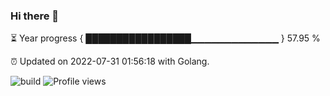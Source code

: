 ### Hi there 👋 

⏳ Year progress { █████████████████▁▁▁▁▁▁▁▁▁▁▁▁▁ } 57.95 %

⏰ Updated on 2022-07-31 01:56:18 with Golang.

![build](https://github.com/shenxianpeng/year-progress/workflows/build/badge.svg) ![Profile views](https://gpvc.arturio.dev/shenxianpeng)